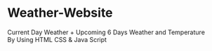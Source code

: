 # Weather-Website
Current Day Weather + Upcoming 6 Days Weather and Temperature <br>
By Using HTML CSS & Java Script
